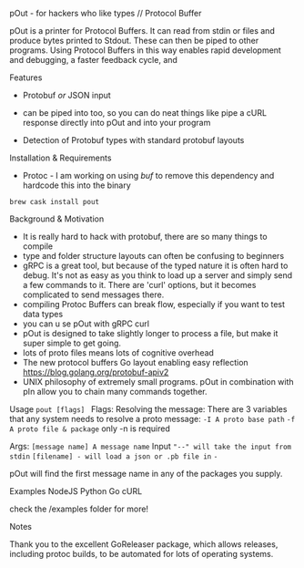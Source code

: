 pOut - for hackers who like types // Protocol Buffer

pOut is a printer for Protocol Buffers. It can read from stdin or files and produce bytes printed to Stdout. These can then be piped to other programs. Using Protocol Buffers in this way enables rapid development and debugging, a faster feedback cycle, and 

Features
- Protobuf *or* JSON input

- can be piped into too, so you can do neat things like pipe a cURL response directly into pOut and into your program
- Detection of Protobuf types with standard protobuf layouts

Installation & Requirements
- Protoc - I am working on using *buf* to remove this dependency and hardcode this into the binary

`brew cask install pout` 

Background & Motivation
- It is really hard to hack with protobuf, there are so many things to compile
- type and folder structure layouts can often be confusing to beginners
- gRPC is a great tool, but because of the typed nature it is often hard to debug. It's not as easy as you think to load up a server and simply send a few commands to it. There are 'curl' options, but it becomes complicated to send messages there.
- compiling Protoc Buffers can break flow, especially if you want to test data types
- you can u se pOut with gRPC curl
- pOut is designed to take slightly longer to process a file, but make it super simple to get going. 
- lots of proto files means lots of cognitive overhead
- The new protocol buffers Go layout enabling easy reflection https://blog.golang.org/protobuf-apiv2
- UNIX philosophy of extremely small programs. pOut in combination with pIn allow you to chain many commands together.

Usage
`pout [flags] `
Flags:
Resolving the message:
There are 3 variables that any system needs to resolve a proto message:
`-I A proto base path`
`-f A proto file & package`
only -n is required 

Args:
`[message name] A message name`
Input
`"--" will take the input from stdin`
`[filename] - will load a json or .pb file in`
`-`

pOut will find the first message name in any of the packages you supply. 

Examples
NodeJS
Python
Go
cURL

check the /examples folder for more!

Notes

Thank you to the excellent GoReleaser package, which allows releases, including protoc builds, to be automated for lots of operating systems.